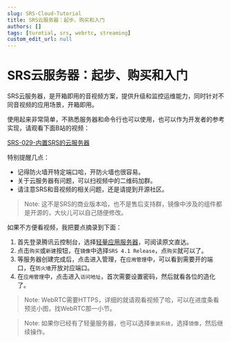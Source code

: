 ```yaml
---
slug: SRS-Cloud-Tutorial
title: SRS云服务器：起步、购买和入门
authors: []
tags: [turotial, srs, webrtc, streaming]
custom_edit_url: null
---
```


# SRS云服务器：起步、购买和入门

SRS云服务器，是开箱即用的音视频方案，提供升级和监控运维能力，同时针对不同音视频的应用场景，开箱即用。

使用起来非常简单，不熟悉服务器和命令行也可以使用，也可以作为开发者的参考实现，请观看下面B站的视频：

[SRS-029-内置SRS的云服务器](https://www.bilibili.com/video/BV1844y1L7dL/)

<!--truncate-->

特别提醒几点：

* 记得防火墙开特定端口哈，开防火墙也很容易。
* 关于云服务器有问题，可以扫视频中的二维码加群。
* 请注意SRS和音视频的相关问题，还是请提到开源社区。

> Note: 这不是SRS的商业版本哈，也不是售后支持群，镜像中涉及的组件都是开源的，大伙儿可以自己随便修改。

如果不方便看视频，我把要点摘录到下面：

1. 首先登录腾讯云控制台，选择[轻量应用服务器](https://console.cloud.tencent.com/lighthouse)，可阅读原文直达。
1. 点击`购买`或`新建`按钮，在`镜像`中选择`SRS 4.1 Release`，点`购买`就可以了。
1. 等服务器创建完成后，点击进入管理，在`应用管理`中，可以看到需要开的端口，在`防火墙`开放对应端口。
1. 在`应用管理`中，点击进入`访问地址`，首次需要设置密码，然后就看各位的造化了。

> Note: WebRTC需要HTTPS，详细的就请观看视频了哈，可以在进度条看预览小图，找WebRTC那一小节。

> Note: 如果你已经有了轻量服务器，也可以选择`重装系统`，选择`镜像`，然后继续操作。

